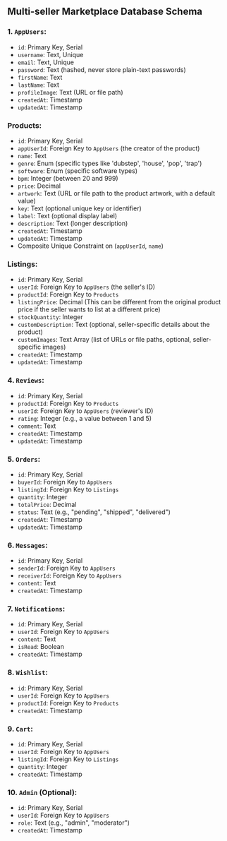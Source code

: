 ## Multi-seller Marketplace Database Schema

### 1. `AppUsers`:
- `id`: Primary Key, Serial
- `username`: Text, Unique
- `email`: Text, Unique
- `password`: Text (hashed, never store plain-text passwords)
- `firstName`: Text
- `lastName`: Text
- `profileImage`: Text (URL or file path)
- `createdAt`: Timestamp
- `updatedAt`: Timestamp

### Products:
- `id`: Primary Key, Serial
- `appUserId`: Foreign Key to `AppUsers` (the creator of the product)
- `name`: Text
- `genre`: Enum (specific types like 'dubstep', 'house', 'pop', 'trap')
- `software`: Enum (specific software types)
- `bpm`: Integer (between 20 and 999)
- `price`: Decimal
- `artwork`: Text (URL or file path to the product artwork, with a default value)
- `key`: Text (optional unique key or identifier)
- `label`: Text (optional display label)
- `description`: Text (longer description)
- `createdAt`: Timestamp
- `updatedAt`: Timestamp
- Composite Unique Constraint on (`appUserId`, `name`)

### Listings:
- `id`: Primary Key, Serial
- `userId`: Foreign Key to `AppUsers` (the seller's ID)
- `productId`: Foreign Key to `Products`
- `listingPrice`: Decimal (This can be different from the original product price if the seller wants to list at a different price)
- `stockQuantity`: Integer
- `customDescription`: Text (optional, seller-specific details about the product)
- `customImages`: Text Array (list of URLs or file paths, optional, seller-specific images)
- `createdAt`: Timestamp
- `updatedAt`: Timestamp

### 4. `Reviews`:
- `id`: Primary Key, Serial
- `productId`: Foreign Key to `Products`
- `userId`: Foreign Key to `AppUsers` (reviewer's ID)
- `rating`: Integer (e.g., a value between 1 and 5)
- `comment`: Text
- `createdAt`: Timestamp
- `updatedAt`: Timestamp

### 5. `Orders`:
- `id`: Primary Key, Serial
- `buyerId`: Foreign Key to `AppUsers`
- `listingId`: Foreign Key to `Listings`
- `quantity`: Integer
- `totalPrice`: Decimal
- `status`: Text (e.g., "pending", "shipped", "delivered")
- `createdAt`: Timestamp
- `updatedAt`: Timestamp

### 6. `Messages`:
- `id`: Primary Key, Serial
- `senderId`: Foreign Key to `AppUsers`
- `receiverId`: Foreign Key to `AppUsers`
- `content`: Text
- `createdAt`: Timestamp

### 7. `Notifications`:
- `id`: Primary Key, Serial
- `userId`: Foreign Key to `AppUsers`
- `content`: Text
- `isRead`: Boolean
- `createdAt`: Timestamp

### 8. `Wishlist`:
- `id`: Primary Key, Serial
- `userId`: Foreign Key to `AppUsers`
- `productId`: Foreign Key to `Products`
- `createdAt`: Timestamp

### 9. `Cart`:
- `id`: Primary Key, Serial
- `userId`: Foreign Key to `AppUsers`
- `listingId`: Foreign Key to `Listings`
- `quantity`: Integer
- `createdAt`: Timestamp

### 10. `Admin` (Optional):
- `id`: Primary Key, Serial
- `userId`: Foreign Key to `AppUsers`
- `role`: Text (e.g., "admin", "moderator")
- `createdAt`: Timestamp

